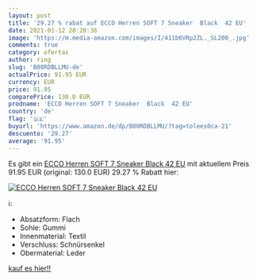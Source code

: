 ```yaml
---
layout: post
title: '29.27 % rabat auf ECCO Herren SOFT 7 Sneaker  Black  42 EU'
date: 2021-01-12 20:20:38
image: 'https://m.media-amazon.com/images/I/411b6VRp2ZL._SL200_.jpg'
comments: true
category: ofertas
author: ring
slug: 'B00RDBLLMU-de'
actualPrice: 91.95 EUR
currency: EUR
price: 91.95
comparePrice: 130.0 EUR
prodname: 'ECCO Herren SOFT 7 Sneaker  Black  42 EU'
country: 'de'
flag: '🇩🇪'
buyurl: 'https://www.amazon.de/dp/B00RDBLLMU/?tag=tolees0ca-21'
descuento: '29.27'
average: '91.95'
---
```


Es gibt ein [ECCO Herren SOFT 7 Sneaker  Black  42 EU](https://www.amazon.de/dp/B00RDBLLMU/?tag=tolees0ca-21) mit aktuellem Preis 91.95 EUR (original: 130.0 EUR) 29.27 % Rabatt hier:

[![ECCO Herren SOFT 7 Sneaker  Black  42 EU](https://m.media-amazon.com/images/I/411b6VRp2ZL._SL200_.jpg)](https://www.amazon.de/dp/B00RDBLLMU/?tag=tolees0ca-21)

ℹ️:

- Absatzform: Flach
- Sohle: Gummi
- Innenmaterial: Textil
- Verschluss: Schnürsenkel
- Obermaterial: Leder

[kauf es hier!!](https://www.amazon.de/dp/B00RDBLLMU/?tag=tolees0ca-21)
